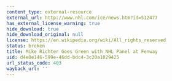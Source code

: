 ```yaml
---
content_type: external-resource
external_url: http://www.nhl.com/ice/news.htm?id=512477
has_external_license_warning: true
hide_download: true
hide_download_original: null
license: https://en.wikipedia.org/wiki/All_rights_reserved
status: broken
title: Mike Richter Goes Green with NHL Panel at Fenway
uid: d4e0e146-599e-46dd-bdc4-3c20a1029425
url_status_code: 403
wayback_url: ''
---
```

